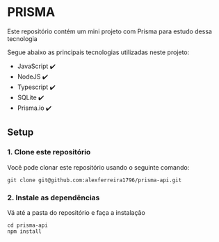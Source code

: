 # PRISMA

Este repositório contém um mini projeto com Prisma para estudo dessa tecnologia

Segue abaixo as principais tecnologias utilizadas neste projeto:

<ul>
    <li>JavaScript ✔️</li>
    <li>NodeJS ✔️</li>
    <li>Typescript ✔️</li>
    <li>SQLite ✔️</li>
    <li>Prisma.io ✔️</li>
</ul>

## Setup

### 1. Clone este repositório

Você pode clonar este repositório usando o seguinte comando:

```
git clone git@github.com:alexferreira1796/prisma-api.git
```

### 2. Instale as dependências

Vá até a pasta do repositório e faça a instalação

```
cd prisma-api
npm install
```
